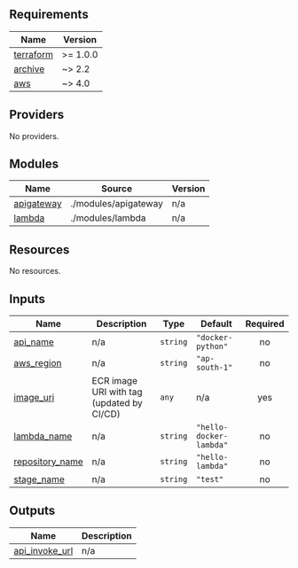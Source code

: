 ## Requirements

| Name | Version |
|------|---------|
| <a name="requirement_terraform"></a> [terraform](#requirement\_terraform) | >= 1.0.0 |
| <a name="requirement_archive"></a> [archive](#requirement\_archive) | ~> 2.2 |
| <a name="requirement_aws"></a> [aws](#requirement\_aws) | ~> 4.0 |

## Providers

No providers.

## Modules

| Name | Source | Version |
|------|--------|---------|
| <a name="module_apigateway"></a> [apigateway](#module\_apigateway) | ./modules/apigateway | n/a |
| <a name="module_lambda"></a> [lambda](#module\_lambda) | ./modules/lambda | n/a |

## Resources

No resources.

## Inputs

| Name | Description | Type | Default | Required |
|------|-------------|------|---------|:--------:|
| <a name="input_api_name"></a> [api\_name](#input\_api\_name) | n/a | `string` | `"docker-python"` | no |
| <a name="input_aws_region"></a> [aws\_region](#input\_aws\_region) | n/a | `string` | `"ap-south-1"` | no |
| <a name="input_image_uri"></a> [image\_uri](#input\_image\_uri) | ECR image URI with tag (updated by CI/CD) | `any` | n/a | yes |
| <a name="input_lambda_name"></a> [lambda\_name](#input\_lambda\_name) | n/a | `string` | `"hello-docker-lambda"` | no |
| <a name="input_repository_name"></a> [repository\_name](#input\_repository\_name) | n/a | `string` | `"hello-lambda"` | no |
| <a name="input_stage_name"></a> [stage\_name](#input\_stage\_name) | n/a | `string` | `"test"` | no |

## Outputs

| Name | Description |
|------|-------------|
| <a name="output_api_invoke_url"></a> [api\_invoke\_url](#output\_api\_invoke\_url) | n/a |
